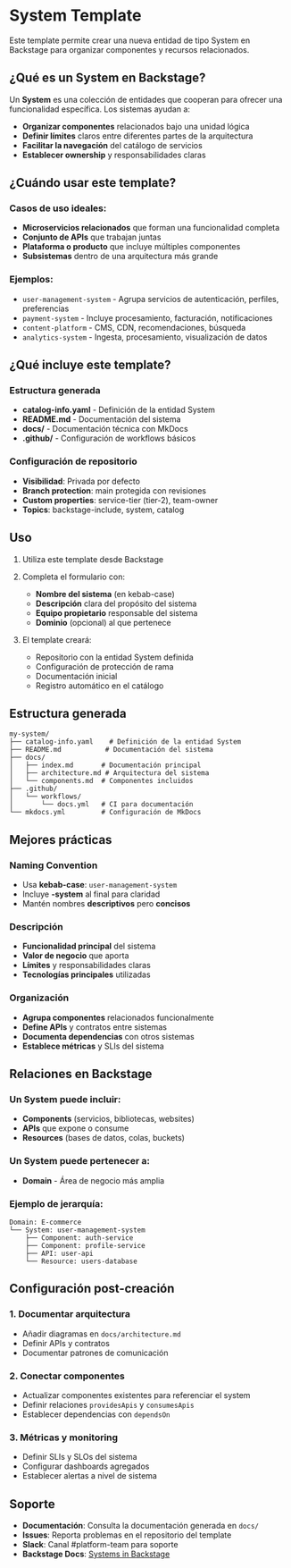 # System Template

Este template permite crear una nueva entidad de tipo System en Backstage para organizar componentes y recursos relacionados.

## ¿Qué es un System en Backstage?

Un **System** es una colección de entidades que cooperan para ofrecer una funcionalidad específica. Los sistemas ayudan a:

- **Organizar componentes** relacionados bajo una unidad lógica
- **Definir límites** claros entre diferentes partes de la arquitectura
- **Facilitar la navegación** del catálogo de servicios
- **Establecer ownership** y responsabilidades claras

## ¿Cuándo usar este template?

### Casos de uso ideales:
- **Microservicios relacionados** que forman una funcionalidad completa
- **Conjunto de APIs** que trabajan juntas
- **Plataforma o producto** que incluye múltiples componentes
- **Subsistemas** dentro de una arquitectura más grande

### Ejemplos:
- `user-management-system` - Agrupa servicios de autenticación, perfiles, preferencias
- `payment-system` - Incluye procesamiento, facturación, notificaciones
- `content-platform` - CMS, CDN, recomendaciones, búsqueda
- `analytics-system` - Ingesta, procesamiento, visualización de datos

## ¿Qué incluye este template?

### Estructura generada
- **catalog-info.yaml** - Definición de la entidad System
- **README.md** - Documentación del sistema
- **docs/** - Documentación técnica con MkDocs
- **.github/** - Configuración de workflows básicos

### Configuración de repositorio
- **Visibilidad**: Privada por defecto
- **Branch protection**: main protegida con revisiones
- **Custom properties**: service-tier (tier-2), team-owner
- **Topics**: backstage-include, system, catalog

## Uso

1. Utiliza este template desde Backstage
2. Completa el formulario con:
   - **Nombre del sistema** (en kebab-case)
   - **Descripción** clara del propósito del sistema
   - **Equipo propietario** responsable del sistema
   - **Dominio** (opcional) al que pertenece

3. El template creará:
   - Repositorio con la entidad System definida
   - Configuración de protección de rama
   - Documentación inicial
   - Registro automático en el catálogo

## Estructura generada

```
my-system/
├── catalog-info.yaml    # Definición de la entidad System
├── README.md           # Documentación del sistema
├── docs/
│   ├── index.md       # Documentación principal
│   ├── architecture.md # Arquitectura del sistema
│   └── components.md  # Componentes incluidos
├── .github/
│   └── workflows/
│       └── docs.yml   # CI para documentación
└── mkdocs.yml         # Configuración de MkDocs
```

## Mejores prácticas

### Naming Convention
- Usa **kebab-case**: `user-management-system`
- Incluye **-system** al final para claridad
- Mantén nombres **descriptivos** pero **concisos**

### Descripción
- **Funcionalidad principal** del sistema
- **Valor de negocio** que aporta
- **Límites** y responsabilidades claras
- **Tecnologías principales** utilizadas

### Organización
- **Agrupa componentes** relacionados funcionalmente
- **Define APIs** y contratos entre sistemas
- **Documenta dependencias** con otros sistemas
- **Establece métricas** y SLIs del sistema

## Relaciones en Backstage

### Un System puede incluir:
- **Components** (servicios, bibliotecas, websites)
- **APIs** que expone o consume
- **Resources** (bases de datos, colas, buckets)

### Un System puede pertenecer a:
- **Domain** - Área de negocio más amplia

### Ejemplo de jerarquía:
```
Domain: E-commerce
└── System: user-management-system
    ├── Component: auth-service
    ├── Component: profile-service
    ├── API: user-api
    └── Resource: users-database
```

## Configuración post-creación

### 1. Documentar arquitectura
- Añadir diagramas en `docs/architecture.md`
- Definir APIs y contratos
- Documentar patrones de comunicación

### 2. Conectar componentes
- Actualizar componentes existentes para referenciar el system
- Definir relaciones `providesApis` y `consumesApis`
- Establecer dependencias con `dependsOn`

### 3. Métricas y monitoring
- Definir SLIs y SLOs del sistema
- Configurar dashboards agregados
- Establecer alertas a nivel de sistema

## Soporte

- **Documentación**: Consulta la documentación generada en `docs/`
- **Issues**: Reporta problemas en el repositorio del template
- **Slack**: Canal #platform-team para soporte
- **Backstage Docs**: [Systems in Backstage](https://backstage.io/docs/features/software-catalog/system-model)
